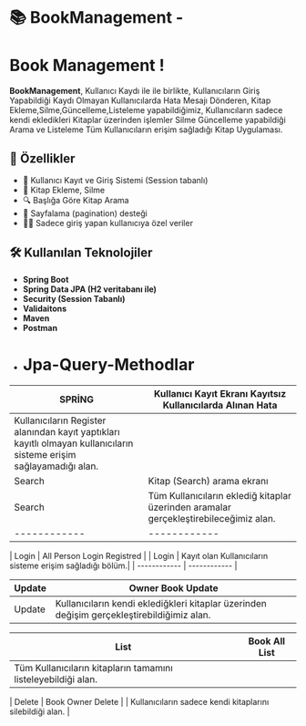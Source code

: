 # 📚 BookManagement -
# Book Management !

**BookManagement**, Kullanıcı Kaydı ile ile birlikte, Kullanıcıların Giriş Yapabildiği Kaydı Olmayan Kullanıcılarda 
Hata Mesajı Dönderen, Kitap Ekleme,Silme,Güncelleme,Listeleme yapabildiğimiz,
Kullanıcıların sadece kendi ekledikleri Kitaplar üzerinden işlemler Silme Güncelleme yapabildiği Arama ve Listeleme
Tüm Kullanıcıların erişim sağladığı Kitap Uygulaması.

## 🚀 Özellikler

- 🔐 Kullanıcı Kayıt ve Giriş Sistemi (Session tabanlı)
- 📘 Kitap Ekleme, Silme
- 🔍 Başlığa Göre Kitap Arama
- 📄 Sayfalama (pagination) desteği
- 🧑‍💻 Sadece giriş yapan kullanıcıya özel veriler

## 🛠️ Kullanılan Teknolojiler
- **Spring Boot**
- **Spring Data JPA (H2 veritabanı ile)**
- **Security (Session Tabanlı)**
- **Validaitons**
- **Maven**
- **Postman**
- # Jpa-Query-Methodlar

| SPRİNG | Kullanıcı Kayıt Ekranı Kayıtsız Kullanıcılarda Alınan Hata |
| ------------ | ------------ |
|Kullanıcıların Register alanından kayıt yaptıkları kayıtlı olmayan kullanıcıların sisteme erişim sağlayamadığı alan.|
| Search | Kitap (Search) arama ekranı |
| Search  | Tüm Kullanıcıların eklediğ kitaplar üzerinden aramalar gerçekleştirebileceğimiz alan.|
| ------------ | ------------ |

| Login | All Person Login Registred |
| Login  | Kayıt olan Kullanıcıların sisteme erişim sağladığı bölüm.|
| ------------ | ------------ |

| Update  | Owner Book Update |
| ------------ | ------------ |
|Update | Kullanıcıların kendi eklediğkleri kitaplar üzerinden değişim gerçekleştirebildiğimiz alan.|


| List  | Book All List |
| ------------ | ------------ |
|Tüm Kullanıcıların kitapların tamamını listeleyebildiği alan. |

| Delete  | Book Owner Delete |
|  Kullanıcıların sadece kendi kitaplarını silebildiği alan. |


 


 
